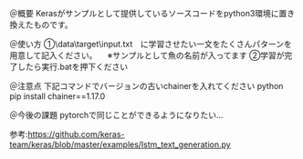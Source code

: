 ＠概要
Kerasがサンプルとして提供しているソースコードをpython3環境に置き換えたものです。

＠使い方
①\data\target\input.txt　に学習させたい一文をたくさんパターンを用意して記入ください。
　※サンプルとして魚の名前が入ってます
②学習が完了したら実行.batを押下ください

＠注意点
下記コマンドでバージョンの古いchainerを入れてください
python pip install chainer==1.17.0

＠今後の課題
pytorchで同じことができるようになりたい...

参考:https://github.com/keras-team/keras/blob/master/examples/lstm_text_generation.py
